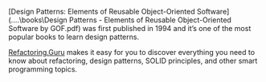 [Design Patterns: Elements of Reusable Object-Oriented Software](..\..\books\Design Patterns - Elements of Reusable Object-Oriented Software by GOF.pdf) was first published in 1994 and it’s one of the most popular books to learn design patterns.

[Refactoring.Guru](https://refactoring.guru/) makes it easy for you to discover everything you need to know about refactoring, design patterns, SOLID principles, and other smart programming topics.

